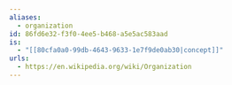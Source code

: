 ```yaml
---
aliases:
  - organization
id: 86fd6e32-f3f0-4ee5-b468-a5e5ac583aad
is:
  - "[[80cfa0a0-99db-4643-9633-1e7f9de0ab30|concept]]"
urls:
  - https://en.wikipedia.org/wiki/Organization
---
```

